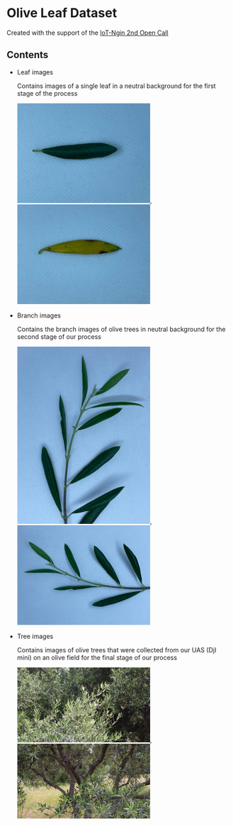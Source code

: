 # Olive Leaf Dataset

Created with the support of the [IoT-Ngin 2nd Open Call](https://iot-ngin.eu/)

## Contents

+ Leaf images

    Contains images of a single leaf in a neutral background for the first stage of the process 


  <img src="https://github.com/SparkWorksnet/olive-leaf-dataset/blob/master/thumb/137.jpg" alt="image 1" style="width:300px;">,<img src="https://github.com/SparkWorksnet/olive-leaf-dataset/blob/master/thumb/147.jpg" alt="image 2" style="width:300px;">
  
+ Branch images

  Contains the branch images of olive trees in neutral background for the second stage of our process 
  
   <img src="https://github.com/SparkWorksnet/olive-leaf-dataset/blob/master/thumb/03.jpg" alt="image 1" style="width:300px;">, <img src="https://github.com/SparkWorksnet/olive-leaf-dataset/blob/master/thumb/304.jpg" alt="image 2" style="width:300px;">


+ Tree images

  Contains images of olive trees that were collected from our UAS (DjI mini) on an olive field for the final stage  of our process

   <img src="https://github.com/SparkWorksnet/olive-leaf-dataset/blob/master/thumb/71.jpg" alt="image 1" style="width:300px;">,<img src="https://github.com/SparkWorksnet/olive-leaf-dataset/blob/master/thumb/37.jpg" alt="image 2" style="width:300px;">
